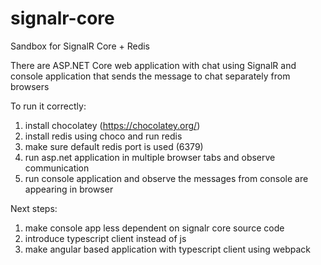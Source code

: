 # signalr-core
Sandbox for SignalR Core + Redis

There are ASP.NET Core web application with chat using SignalR and console application that sends the message to chat separately from browsers

To run it correctly:
1. install chocolatey (https://chocolatey.org/) 
2. install redis using choco and run redis
3. make sure default redis port is used (6379)
4. run asp.net application in multiple browser tabs and observe communication
5. run console application and observe the messages from console are appearing in browser

Next steps:
1. make console app less dependent on signalr core source code
2. introduce typescript client instead of js
3. make angular based application with typescript client using webpack